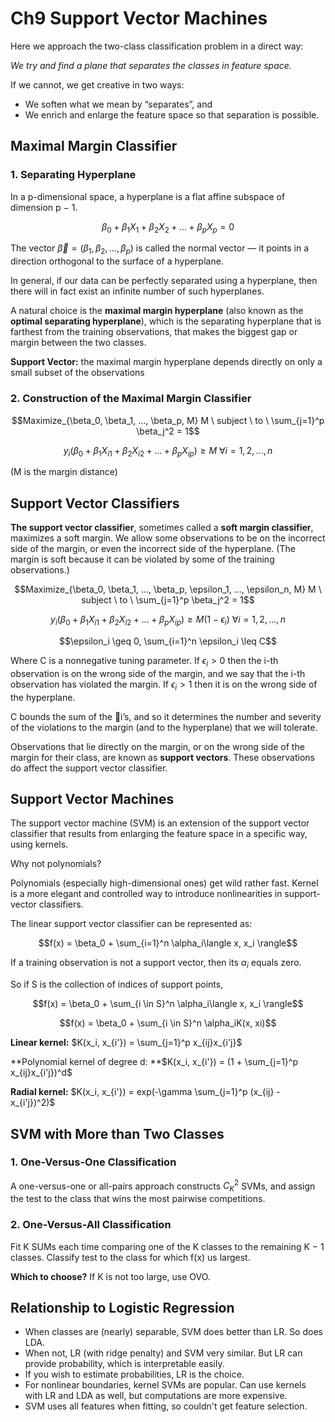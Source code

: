 # Ch9 Support Vector Machines

Here we approach the two-class classification problem in a direct way: 

*We try and find a plane that separates the classes in feature space.*

If we cannot, we get creative in two ways: 

* We soften what we mean by “separates”, and
* We enrich and enlarge the feature space so that separation is possible.

## Maximal Margin Classifier

### 1. Separating Hyperplane

In a p-dimensional space, a hyperplane is a flat affine subspace of dimension p − 1.

$$\beta_0 + \beta_1X_1 + \beta_2X_2 + ... + \beta_pX_p = 0$$

The vector $\vec{\beta} = (\beta_1, \beta_2, ... , \beta_p)$ is called the normal vector — it points in a direction orthogonal to the surface of a hyperplane.

In general, if our data can be perfectly separated using a hyperplane, then there will in fact exist an infinite number of such hyperplanes.

A natural choice is the **maximal margin hyperplane** (also known as the **optimal separating hyperplane**), which is the separating hyperplane that is farthest from the training observations, that makes the biggest gap or margin between the two classes.

**Support Vector:** the maximal margin hyperplane depends directly on only a small subset of the observations 

### 2. Construction of the Maximal Margin Classifier

$$Maximize_{\beta_0, \beta_1, ..., \beta_p, M} M \ subject \ to \ \sum_{j=1}^p \beta_j^2 = 1$$

$$y_i(\beta_0 + \beta_1X_{i1} + \beta_2X_{i2} + ... + \beta_pX_{ip}) \geq M \  \forall i = 1, 2, ..., n$$

(M is the margin distance)

## Support Vector Classifiers

**The support vector classifier**, sometimes called a **soft margin classifier**, maximizes a soft margin. We allow some observations to be on the incorrect side of the margin, or even the incorrect side of the hyperplane. (The margin is soft because it can be violated by some of the training observations.) 

$$Maximize_{\beta_0, \beta_1, ..., \beta_p, \epsilon_1, ..., \epsilon_n, M} M \ subject \ to \ \sum_{j=1}^p \beta_j^2 = 1$$

$$y_i(\beta_0 + \beta_1X_{i1} + \beta_2X_{i2} + ... + \beta_pX_{ip}) \geq M(1-\epsilon_i) \  \forall i = 1, 2, ..., n$$

$$\epsilon_i \geq 0, \sum_{i=1}^n \epsilon_i \leq C$$

Where C is a nonnegative tuning parameter. If $\epsilon_i > 0$ then the i-th observation is on the wrong side of the margin, and we say that the i-th observation has violated the margin. If $\epsilon_i > 1$ then it is on the wrong side of the hyperplane.

C bounds the sum of the i’s, and so it determines the number and severity of the violations to the margin (and to the hyperplane) that we will tolerate.

Observations that lie directly on the margin, or on the wrong side of the margin for their class, are known as **support vectors**. These observations do affect the support vector classifier.

## Support Vector Machines

The support vector machine (SVM) is an extension of the support vector classifier that results from enlarging the feature space in a specific way, using kernels. 

Why not polynomials?

Polynomials (especially high-dimensional ones) get wild rather fast. Kernel is a more elegant and controlled way to introduce nonlinearities in support-vector classifiers.

The linear support vector classifier can be represented as:

$$f(x) = \beta_0 + \sum_{i=1}^n \alpha_i\langle x, x_i \rangle$$

If a training observation is not a support vector, then its $\alpha_i$ equals zero.

So if S is the collection of indices of support points,

$$f(x) = \beta_0 + \sum_{i \in S}^n \alpha_i\langle x, x_i \rangle$$

$$f(x) = \beta_0 + \sum_{i \in S}^n \alpha_iK(x, xi)$$

**Linear kernel:** $K(x_i, x_{i'}) = \sum_{j=1}^p x_{ij}x_{i'j}$

**Polynomial kernel of degree d: **$K(x_i, x_{i'}) = (1 + \sum_{j=1}^p x_{ij}x_{i'j})^d$

**Radial kernel:** $K(x_i, x_{i'}) = exp(-\gamma \sum_{j=1}^p (x_{ij} - x_{i'j})^2)$

## SVM with More than Two Classes

### 1. One-Versus-One Classification

A one-versus-one or all-pairs approach constructs $C_K^2$ SVMs, and assign the test to the class that wins the most pairwise competitions.

### 2. One-Versus-All Classification

Fit K SUMs each time comparing one of the K classes to the remaining K − 1 classes. Classify test to the class for which f(x) us largest.

**Which to choose?** If K is not too large, use OVO.

## Relationship to Logistic Regression

* When classes are (nearly) separable, SVM does better than LR. So does LDA.
* When not, LR (with ridge penalty) and SVM very similar. But LR can provide probability, which is interpretable easily.
* If you wish to estimate probabilities, LR is the choice.
* For nonlinear boundaries, kernel SVMs are popular. Can use kernels with LR and LDA as well, but computations are more expensive.
* SVM uses all features when fitting, so couldn't get feature selection.



